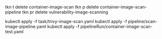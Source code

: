 tkn t delete container-image-scan
tkn p delete container-image-scan-pipeline
tkn pr delete vulnerability-image-scanning

kubectl apply -f task/trivy-image-scan.yaml
kubectl apply -f pipeline/scan-image-pipeline.yaml
kubectl apply -f pipelineRun/container-image-scan-test.yaml


